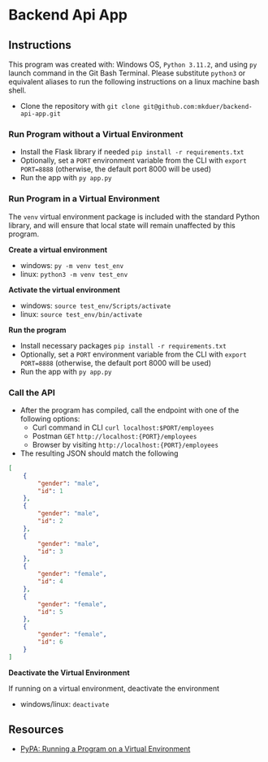 # Backend Api App



## Instructions

This program was created with: Windows OS, `Python 3.11.2`, and using `py` launch command in the Git Bash Terminal. Please substitute `python3` or equivalent aliases to run the following instructions on a linux machine bash shell.

* Clone the repository with `git clone git@github.com:mkduer/backend-api-app.git`
  


### Run Program without a Virtual Environment
* Install the Flask library if needed `pip install -r requirements.txt`
* Optionally, set a `PORT` environment variable from the CLI with `export PORT=8888` (otherwise, the default port 8000 will be used)
* Run the app with `py app.py`


### Run Program in a Virtual Environment
The `venv` virtual environment package is included with the standard Python library, and will ensure that local state will remain unaffected by this program.

**Create a virtual environment**

* windows: `py -m venv test_env`
* linux: `python3 -m venv test_env`

**Activate the virtual environment**
* windows: `source test_env/Scripts/activate`
* linux: `source test_env/bin/activate`

**Run the program**
* Install necessary packages `pip install -r requirements.txt`
* Optionally, set a `PORT` environment variable from the CLI with `export PORT=8888` (otherwise, the default port 8000 will be used)
* Run the app with `py app.py`


### Call the API

* After the program has compiled, call the endpoint with one of the following options:
  * Curl command in CLI  `curl localhost:$PORT/employees`
  * Postman `GET` `http://localhost:{PORT}/employees`
  * Browser by visiting `http://localhost:{PORT}/employees`
* The resulting JSON should match the following

```json
[
    {
        "gender": "male",
        "id": 1
    },
    {
        "gender": "male",
        "id": 2
    },
    {
        "gender": "male",
        "id": 3
    },
    {
        "gender": "female",
        "id": 4
    },
    {
        "gender": "female",
        "id": 5
    },
    {
        "gender": "female",
        "id": 6
    }
]
```



**Deactivate the Virtual Environment**

If running on a virtual environment, deactivate the environment

* windows/linux: `deactivate`



## Resources
- [PyPA: Running a Program on a Virtual Environment](https://packaging.python.org/en/latest/guides/installing-using-pip-and-virtual-environments/)